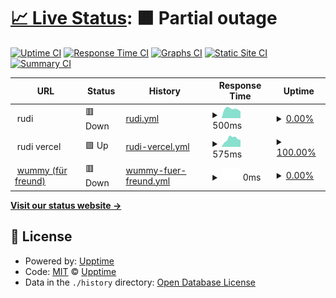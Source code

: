 # [📈 Live Status](https://stupldstuff.github.io/upptime): <!--live status--> **🟧 Partial outage**

[![Uptime CI](https://github.com/stupldstuff/upptime/workflows/Uptime%20CI/badge.svg)](https://github.com/stupldstuff/upptime/actions?query=workflow%3A%22Uptime+CI%22)
[![Response Time CI](https://github.com/stupldstuff/upptime/workflows/Response%20Time%20CI/badge.svg)](https://github.com/stupldstuff/upptime/actions?query=workflow%3A%22Response+Time+CI%22)
[![Graphs CI](https://github.com/stupldstuff/upptime/workflows/Graphs%20CI/badge.svg)](https://github.com/stupldstuff/upptime/actions?query=workflow%3A%22Graphs+CI%22)
[![Static Site CI](https://github.com/stupldstuff/upptime/workflows/Static%20Site%20CI/badge.svg)](https://github.com/stupldstuff/upptime/actions?query=workflow%3A%22Static+Site+CI%22)
[![Summary CI](https://github.com/stupldstuff/upptime/workflows/Summary%20CI/badge.svg)](https://github.com/stupldstuff/upptime/actions?query=workflow%3A%22Summary+CI%22)

<!--start: status pages-->
<!-- This summary is generated by Upptime (https://github.com/upptime/upptime) -->
<!-- Do not edit this manually, your changes will be overwritten -->
<!-- prettier-ignore -->
| URL | Status | History | Response Time | Uptime |
| --- | ------ | ------- | ------------- | ------ |
| <img alt="" src="https://icons.duckduckgo.com/ip3/null.ico" height="13"> rudi | 🟥 Down | [rudi.yml](https://github.com/StUpldStuff/upptime/commits/HEAD/history/rudi.yml) | <details><summary><img alt="Response time graph" src="./graphs/rudi/response-time-week.png" height="20"> 500ms</summary><br><a href="https://stupldstuff.github.io/upptime/history/rudi"><img alt="Response time 456" src="https://img.shields.io/endpoint?url=https%3A%2F%2Fraw.githubusercontent.com%2FStUpldStuff%2Fupptime%2FHEAD%2Fapi%2Frudi%2Fresponse-time.json"></a><br><a href="https://stupldstuff.github.io/upptime/history/rudi"><img alt="24-hour response time 365" src="https://img.shields.io/endpoint?url=https%3A%2F%2Fraw.githubusercontent.com%2FStUpldStuff%2Fupptime%2FHEAD%2Fapi%2Frudi%2Fresponse-time-day.json"></a><br><a href="https://stupldstuff.github.io/upptime/history/rudi"><img alt="7-day response time 500" src="https://img.shields.io/endpoint?url=https%3A%2F%2Fraw.githubusercontent.com%2FStUpldStuff%2Fupptime%2FHEAD%2Fapi%2Frudi%2Fresponse-time-week.json"></a><br><a href="https://stupldstuff.github.io/upptime/history/rudi"><img alt="30-day response time 496" src="https://img.shields.io/endpoint?url=https%3A%2F%2Fraw.githubusercontent.com%2FStUpldStuff%2Fupptime%2FHEAD%2Fapi%2Frudi%2Fresponse-time-month.json"></a><br><a href="https://stupldstuff.github.io/upptime/history/rudi"><img alt="1-year response time 534" src="https://img.shields.io/endpoint?url=https%3A%2F%2Fraw.githubusercontent.com%2FStUpldStuff%2Fupptime%2FHEAD%2Fapi%2Frudi%2Fresponse-time-year.json"></a></details> | <details><summary><a href="https://stupldstuff.github.io/upptime/history/rudi">0.00%</a></summary><a href="https://stupldstuff.github.io/upptime/history/rudi"><img alt="All-time uptime 45.51%" src="https://img.shields.io/endpoint?url=https%3A%2F%2Fraw.githubusercontent.com%2FStUpldStuff%2Fupptime%2FHEAD%2Fapi%2Frudi%2Fuptime.json"></a><br><a href="https://stupldstuff.github.io/upptime/history/rudi"><img alt="24-hour uptime 0.00%" src="https://img.shields.io/endpoint?url=https%3A%2F%2Fraw.githubusercontent.com%2FStUpldStuff%2Fupptime%2FHEAD%2Fapi%2Frudi%2Fuptime-day.json"></a><br><a href="https://stupldstuff.github.io/upptime/history/rudi"><img alt="7-day uptime 0.00%" src="https://img.shields.io/endpoint?url=https%3A%2F%2Fraw.githubusercontent.com%2FStUpldStuff%2Fupptime%2FHEAD%2Fapi%2Frudi%2Fuptime-week.json"></a><br><a href="https://stupldstuff.github.io/upptime/history/rudi"><img alt="30-day uptime 0.00%" src="https://img.shields.io/endpoint?url=https%3A%2F%2Fraw.githubusercontent.com%2FStUpldStuff%2Fupptime%2FHEAD%2Fapi%2Frudi%2Fuptime-month.json"></a><br><a href="https://stupldstuff.github.io/upptime/history/rudi"><img alt="1-year uptime 12.24%" src="https://img.shields.io/endpoint?url=https%3A%2F%2Fraw.githubusercontent.com%2FStUpldStuff%2Fupptime%2FHEAD%2Fapi%2Frudi%2Fuptime-year.json"></a></details>
| <img alt="" src="https://icons.duckduckgo.com/ip3/null.ico" height="13"> rudi vercel | 🟩 Up | [rudi-vercel.yml](https://github.com/StUpldStuff/upptime/commits/HEAD/history/rudi-vercel.yml) | <details><summary><img alt="Response time graph" src="./graphs/rudi-vercel/response-time-week.png" height="20"> 575ms</summary><br><a href="https://stupldstuff.github.io/upptime/history/rudi-vercel"><img alt="Response time 628" src="https://img.shields.io/endpoint?url=https%3A%2F%2Fraw.githubusercontent.com%2FStUpldStuff%2Fupptime%2FHEAD%2Fapi%2Frudi-vercel%2Fresponse-time.json"></a><br><a href="https://stupldstuff.github.io/upptime/history/rudi-vercel"><img alt="24-hour response time 504" src="https://img.shields.io/endpoint?url=https%3A%2F%2Fraw.githubusercontent.com%2FStUpldStuff%2Fupptime%2FHEAD%2Fapi%2Frudi-vercel%2Fresponse-time-day.json"></a><br><a href="https://stupldstuff.github.io/upptime/history/rudi-vercel"><img alt="7-day response time 575" src="https://img.shields.io/endpoint?url=https%3A%2F%2Fraw.githubusercontent.com%2FStUpldStuff%2Fupptime%2FHEAD%2Fapi%2Frudi-vercel%2Fresponse-time-week.json"></a><br><a href="https://stupldstuff.github.io/upptime/history/rudi-vercel"><img alt="30-day response time 558" src="https://img.shields.io/endpoint?url=https%3A%2F%2Fraw.githubusercontent.com%2FStUpldStuff%2Fupptime%2FHEAD%2Fapi%2Frudi-vercel%2Fresponse-time-month.json"></a><br><a href="https://stupldstuff.github.io/upptime/history/rudi-vercel"><img alt="1-year response time 627" src="https://img.shields.io/endpoint?url=https%3A%2F%2Fraw.githubusercontent.com%2FStUpldStuff%2Fupptime%2FHEAD%2Fapi%2Frudi-vercel%2Fresponse-time-year.json"></a></details> | <details><summary><a href="https://stupldstuff.github.io/upptime/history/rudi-vercel">100.00%</a></summary><a href="https://stupldstuff.github.io/upptime/history/rudi-vercel"><img alt="All-time uptime 99.37%" src="https://img.shields.io/endpoint?url=https%3A%2F%2Fraw.githubusercontent.com%2FStUpldStuff%2Fupptime%2FHEAD%2Fapi%2Frudi-vercel%2Fuptime.json"></a><br><a href="https://stupldstuff.github.io/upptime/history/rudi-vercel"><img alt="24-hour uptime 100.00%" src="https://img.shields.io/endpoint?url=https%3A%2F%2Fraw.githubusercontent.com%2FStUpldStuff%2Fupptime%2FHEAD%2Fapi%2Frudi-vercel%2Fuptime-day.json"></a><br><a href="https://stupldstuff.github.io/upptime/history/rudi-vercel"><img alt="7-day uptime 100.00%" src="https://img.shields.io/endpoint?url=https%3A%2F%2Fraw.githubusercontent.com%2FStUpldStuff%2Fupptime%2FHEAD%2Fapi%2Frudi-vercel%2Fuptime-week.json"></a><br><a href="https://stupldstuff.github.io/upptime/history/rudi-vercel"><img alt="30-day uptime 100.00%" src="https://img.shields.io/endpoint?url=https%3A%2F%2Fraw.githubusercontent.com%2FStUpldStuff%2Fupptime%2FHEAD%2Fapi%2Frudi-vercel%2Fuptime-month.json"></a><br><a href="https://stupldstuff.github.io/upptime/history/rudi-vercel"><img alt="1-year uptime 99.95%" src="https://img.shields.io/endpoint?url=https%3A%2F%2Fraw.githubusercontent.com%2FStUpldStuff%2Fupptime%2FHEAD%2Fapi%2Frudi-vercel%2Fuptime-year.json"></a></details>
| <img alt="" src="https://icons.duckduckgo.com/ip3/wummy.one.ico" height="13"> [wummy (für freund)](https://wummy.one/) | 🟥 Down | [wummy-fuer-freund.yml](https://github.com/StUpldStuff/upptime/commits/HEAD/history/wummy-fuer-freund.yml) | <details><summary><img alt="Response time graph" src="./graphs/wummy-fuer-freund/response-time-week.png" height="20"> 0ms</summary><br><a href="https://stupldstuff.github.io/upptime/history/wummy-fuer-freund"><img alt="Response time 370" src="https://img.shields.io/endpoint?url=https%3A%2F%2Fraw.githubusercontent.com%2FStUpldStuff%2Fupptime%2FHEAD%2Fapi%2Fwummy-fuer-freund%2Fresponse-time.json"></a><br><a href="https://stupldstuff.github.io/upptime/history/wummy-fuer-freund"><img alt="24-hour response time 0" src="https://img.shields.io/endpoint?url=https%3A%2F%2Fraw.githubusercontent.com%2FStUpldStuff%2Fupptime%2FHEAD%2Fapi%2Fwummy-fuer-freund%2Fresponse-time-day.json"></a><br><a href="https://stupldstuff.github.io/upptime/history/wummy-fuer-freund"><img alt="7-day response time 0" src="https://img.shields.io/endpoint?url=https%3A%2F%2Fraw.githubusercontent.com%2FStUpldStuff%2Fupptime%2FHEAD%2Fapi%2Fwummy-fuer-freund%2Fresponse-time-week.json"></a><br><a href="https://stupldstuff.github.io/upptime/history/wummy-fuer-freund"><img alt="30-day response time 0" src="https://img.shields.io/endpoint?url=https%3A%2F%2Fraw.githubusercontent.com%2FStUpldStuff%2Fupptime%2FHEAD%2Fapi%2Fwummy-fuer-freund%2Fresponse-time-month.json"></a><br><a href="https://stupldstuff.github.io/upptime/history/wummy-fuer-freund"><img alt="1-year response time 354" src="https://img.shields.io/endpoint?url=https%3A%2F%2Fraw.githubusercontent.com%2FStUpldStuff%2Fupptime%2FHEAD%2Fapi%2Fwummy-fuer-freund%2Fresponse-time-year.json"></a></details> | <details><summary><a href="https://stupldstuff.github.io/upptime/history/wummy-fuer-freund">0.00%</a></summary><a href="https://stupldstuff.github.io/upptime/history/wummy-fuer-freund"><img alt="All-time uptime 57.38%" src="https://img.shields.io/endpoint?url=https%3A%2F%2Fraw.githubusercontent.com%2FStUpldStuff%2Fupptime%2FHEAD%2Fapi%2Fwummy-fuer-freund%2Fuptime.json"></a><br><a href="https://stupldstuff.github.io/upptime/history/wummy-fuer-freund"><img alt="24-hour uptime 0.00%" src="https://img.shields.io/endpoint?url=https%3A%2F%2Fraw.githubusercontent.com%2FStUpldStuff%2Fupptime%2FHEAD%2Fapi%2Fwummy-fuer-freund%2Fuptime-day.json"></a><br><a href="https://stupldstuff.github.io/upptime/history/wummy-fuer-freund"><img alt="7-day uptime 0.00%" src="https://img.shields.io/endpoint?url=https%3A%2F%2Fraw.githubusercontent.com%2FStUpldStuff%2Fupptime%2FHEAD%2Fapi%2Fwummy-fuer-freund%2Fuptime-week.json"></a><br><a href="https://stupldstuff.github.io/upptime/history/wummy-fuer-freund"><img alt="30-day uptime 0.00%" src="https://img.shields.io/endpoint?url=https%3A%2F%2Fraw.githubusercontent.com%2FStUpldStuff%2Fupptime%2FHEAD%2Fapi%2Fwummy-fuer-freund%2Fuptime-month.json"></a><br><a href="https://stupldstuff.github.io/upptime/history/wummy-fuer-freund"><img alt="1-year uptime 29.88%" src="https://img.shields.io/endpoint?url=https%3A%2F%2Fraw.githubusercontent.com%2FStUpldStuff%2Fupptime%2FHEAD%2Fapi%2Fwummy-fuer-freund%2Fuptime-year.json"></a></details>

<!--end: status pages-->

[**Visit our status website →**](https://stupldstuff.github.io/upptime)

## 📄 License

- Powered by: [Upptime](https://github.com/upptime/upptime)
- Code: [MIT](./LICENSE) © [Upptime](https://upptime.js.org)
- Data in the `./history` directory: [Open Database License](https://opendatacommons.org/licenses/odbl/1-0/)
